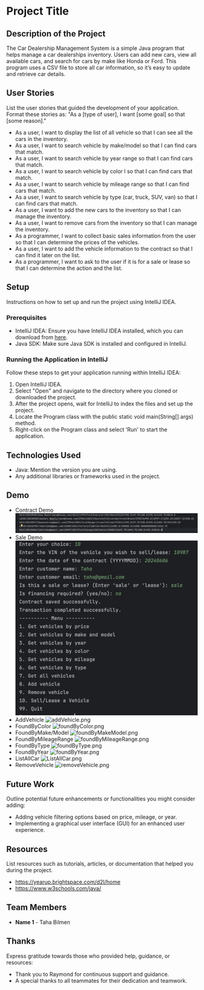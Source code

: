 # Project Title

## Description of the Project

The Car Dealership Management System is a simple Java program that helps manage a car dealerships inventory.
Users can add new cars, view all available cars, and search for cars by make like Honda or Ford.
This program uses a CSV file to store all car information, so it’s easy to update and retrieve car details.


## User Stories

List the user stories that guided the development of your application. Format these stories as: "As a [type of user], I want [some goal] so that [some reason]."

- As a user, I want to display the list of all vehicle so that I can see all the cars in the inventory.
- As a user, I want to search vehicle by make/model so that I can find cars that match.
- As a user, I want to search vehicle by year range so that I can find cars that match.
- As a user, I want to search vehicle by color l so that I can find cars that match.
- As a user, I want to search vehicle by mileage range so that I can find cars that match.
- As a user, I want to search vehicle by type (car, truck, SUV, van) so that I can find cars that match.
- As a user, I want to add the new cars to the inventory so that I can manage the inventory.
- As a user, I want to remove cars from the inventory so that I can manage the inventory.
- As a programmer, I want to collect basic sales information from the user so that I can determine the prices of the vehicles.
- As a user, I want to add the vehicle information to the contract so that I can find it later on the list.
- As a programmer, I want to ask to the user if it is for a sale or lease so that I can determine the action and the list.


## Setup

Instructions on how to set up and run the project using IntelliJ IDEA.

### Prerequisites

- IntelliJ IDEA: Ensure you have IntelliJ IDEA installed, which you can download from [here](https://www.jetbrains.com/idea/download/).
- Java SDK: Make sure Java SDK is installed and configured in IntelliJ.

### Running the Application in IntelliJ

Follow these steps to get your application running within IntelliJ IDEA:

1. Open IntelliJ IDEA.
2. Select "Open" and navigate to the directory where you cloned or downloaded the project.
3. After the project opens, wait for IntelliJ to index the files and set up the project.
4. Locate the Program class with the public static void main(String[] args) method.
5. Right-click on the Program class and select 'Run' to start the application.

## Technologies Used

- Java: Mention the version you are using.
- Any additional libraries or frameworks used in the project.

## Demo

- Contract Demo ![contractDemo.png](imgs/contractDemo.png)
- Sale Demo ![saleDemo.png](imgs/saleDemo.png)
- AddVehicle ![addVehicle.png](imgs/addVehicle.png)
- FoundByColor ![foundByColor.png](imgs/foundByColor.png)
- FoundByMake/Model ![foundByMakeModel.png](imgs/foundByMakeModel.png)
- FoundByMileageRange ![foundByMileageRange.png](imgs/foundByMileageRange.png)
- FoundByType ![foundByType.png](imgs/foundByType.png)
- FoundByYear ![foundByYear.png](imgs/foundByYear.png)
- ListAllCar ![ListAllCar.png](imgs/ListAllCar.png)
- RemoveVehicle ![removeVehicle.png](imgs/removeVehicle.png)

## Future Work

Outline potential future enhancements or functionalities you might consider adding:

- Adding vehicle filtering options based on price, mileage, or year.
- Implementing a graphical user interface (GUI) for an enhanced user experience.

## Resources

List resources such as tutorials, articles, or documentation that helped you during the project.

- https://yearup.brightspace.com/d2l/home
- https://www.w3schools.com/java/

## Team Members

- **Name 1** - Taha Bilmen

## Thanks

Express gratitude towards those who provided help, guidance, or resources:

- Thank you to Raymond for continuous support and guidance.
- A special thanks to all teammates for their dedication and teamwork.
